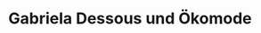 ---
title: "Gabriela Dessous und Ökomode"
url: /poeggstall/gabriela-dessous-und-oekomode/
shop: Kleidung
---